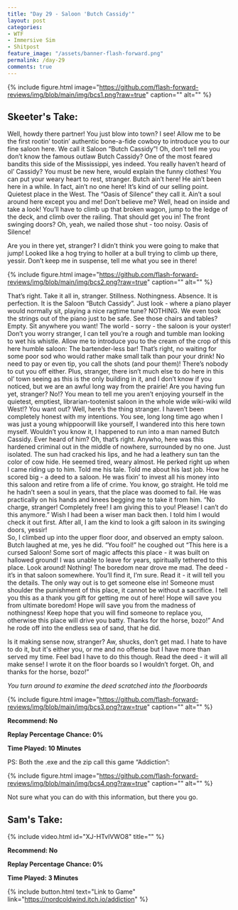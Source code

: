```yaml
---
title: "Day 29 - Saloon 'Butch Cassidy'"
layout: post
categories:
- WTF
- Immersive Sim
- Shitpost
feature_image: "/assets/banner-flash-forward.png"
permalink: /day-29
comments: true
---
```


{% include figure.html image="https://github.com/flash-forward-reviews/img/blob/main/img/bcs1.png?raw=true" caption="" alt="" %}

## Skeeter's Take:

Well, howdy there partner! You just blow into town? I see! Allow me to be the first rootin’ tootin’ authentic bone-a-fide cowboy to introduce you to our fine saloon here. 
We call it Saloon “Butch Cassidy”! Oh, don’t tell me you don’t know the famous outlaw Butch Cassidy? One of the most feared bandits this side of the Mississippi, yes indeed. You really haven’t heard of ol’ Cassidy? You must be new here, would explain the funny clothes! 
You can put your weary heart to rest, stranger. Butch ain’t here! He ain’t been here in a while. In fact, ain’t no one here! It’s kind of our selling point. Quietest place in the West. The “Oasis of Silence” they call it. Ain’t a soul around here except you and me! Don’t believe me? Well, head on inside and take a look! You’ll have to climb up that broken wagon, jump to the ledge of the deck, and climb over the railing. That should get you in! The front swinging doors? Oh, yeah, we nailed those shut - too noisy. Oasis of Silence! 

Are you in there yet, stranger? I didn’t think you were going to make that jump! Looked like a hog trying to holler at a bull trying to climb up there, yessir. 
Don’t keep me in suspense, tell me what you see in there!

{% include figure.html image="https://github.com/flash-forward-reviews/img/blob/main/img/bcs2.png?raw=true" caption="" alt="" %}

That’s right. Take it all in, stranger. Stillness. Nothingness. Absence. It is perfection. It is the Saloon “Butch Cassidy”. 
Just look - where a piano player would normally sit, playing a nice ragtime tune? NOTHING. We even took the strings out of the piano just to be safe. 
See those chairs and tables? Empty. Sit anywhere you want! The world - sorry - the saloon is your oyster! 
Don’t you worry stranger, I can tell you’re a rough and tumble man looking to wet his whistle. 
Allow me to introduce you to the cream of the crop of this here humble saloon: The bartender-less bar! That’s right, no waiting for some poor sod who would rather make small talk than pour your drink! No need to pay or even tip, you call the shots (and pour them)! There’s nobody to cut you off either. Plus, stranger, there isn’t much else to do here in this ol’ town seeing as this is the only building in it, and I don’t know if you noticed, but we are an awful long way from the prairie!
Are you having fun yet, stranger? No!? You mean to tell me you aren’t enjoying yourself in the quietest, emptiest, librarian-tootenist saloon in the whole wide wiki-wiki wild West!? 
You want out? Well, here’s the thing stranger. I haven’t been completely honest with my intentions. You see, long long time ago when I was just a young whippoorwill like yourself, I wandered into this here town myself. Wouldn’t you know it, I happened to run into a man named Butch Cassidy. Ever heard of him? Oh, that’s right.
Anywho, here was this hardened criminal out in the middle of nowhere, surrounded by no one. Just isolated. The sun had cracked his lips, and he had a leathery sun tan the color of cow hide. He seemed tired, weary almost. He perked right up when I came riding up to him. 
Told me his tale. Told me about his last job. How he scored big - a deed to a saloon. He was fixin’ to invest all his money into this saloon and retire from a life of crime. You know, go straight. 
He told me he hadn’t seen a soul in years, that the place was doomed to fail. He was practically on his hands and knees begging me to take it from him. “No charge, stranger! Completely free! I am giving this to you! Please! I can’t do this anymore.”
Wish I had been a wiser man back then. I told him I would check it out first. After all, I am the kind to look a gift saloon in its swinging doors, yessir!  
So, I climbed up into the upper floor door, and observed an empty saloon. 
Butch laughed at me, yes he did. “You fool!” he coughed out “This here is a cursed Saloon! Some sort of magic affects this place - it was built on hallowed ground! I was unable to leave for years, spiritually tethered to this place. Look around! Nothing! The boredom near drove me mad. The deed - it’s in that saloon somewhere. You’ll find it, I’m sure. Read it - it will tell you the details. The only way out is to get someone else in! Someone must shoulder the punishment of this place, it cannot be without a sacrifice. I tell you this as a thank you gift for getting me out of here! Hope will save you from ultimate boredom! Hope will save you from the madness of nothingness! Keep hope that you will find someone to replace you, otherwise this place will drive you batty. Thanks for the horse, bozo!” And he rode off into the endless sea of sand, that he did. 

Is it making sense now, stranger? Aw, shucks, don’t get mad. I hate to have to do it, but it's either you, or me and no offense but I have more than served my time. Feel bad I have to do this though. Read the deed - it will all make sense! I wrote it on the floor boards so I wouldn’t forget. Oh, and thanks for the horse, bozo!” 

*You turn around to examine the deed scratched into the floorboards*

{% include figure.html image="https://github.com/flash-forward-reviews/img/blob/main/img/bcs3.png?raw=true" caption="" alt="" %}

**Recommend: No**

**Replay Percentage Chance: 0%**

**Time Played: 10 Minutes**

PS: Both the .exe and the zip call this game “Addiction”: 

{% include figure.html image="https://github.com/flash-forward-reviews/img/blob/main/img/bcs4.png?raw=true" caption="" alt="" %}

Not sure what you can do with this information, but there you go.

## Sam's Take:

{% include video.html id="XJ-HTvlVWO8" title="" %}

**Recommend: No**

**Replay Percentage Chance: 0%**

**Time Played: 3 Minutes**

{% include button.html text="Link to Game" link="https://nordcoldwind.itch.io/addiction" %}